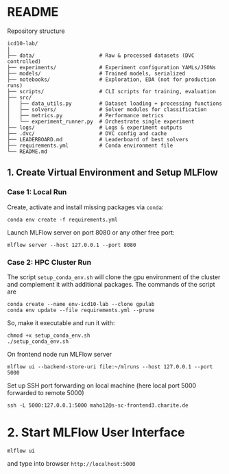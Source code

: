 # README

Repository structure
```shell
icd10-lab/
│
├── data/                     # Raw & processed datasets (DVC controlled)
├── experiments/              # Experiment configuration YAMLs/JSONs
├── models/                   # Trained models, serialized
├── notebooks/                # Exploration, EDA (not for production runs)
├── scripts/                  # CLI scripts for training, evaluation
├── src/
│   ├── data_utils.py         # Dataset loading + processing functions
│   ├── solvers/              # Solver modules for classification
│   ├── metrics.py            # Performance metrics
│   └── experiment_runner.py  # Orchestrate single experiment
├── logs/                     # Logs & experiment outputs
├── .dvc/                     # DVC config and cache
├── LEADERBOARD.md            # Leaderboard of best solvers
├── requirements.yml          # Conda environment file
└── README.md
```


## 1. Create Virtual Environment and Setup MLFlow

### Case 1: Local Run
Create, activate and install missing packages via `conda`:
```shell
conda env create -f requirements.yml
```

Launch MLFlow server on port 8080 or any other free port:

```shell
mlflow server --host 127.0.0.1 --port 8080
```

### Case 2: HPC Cluster Run

The script `setup_conda_env.sh` will clone the gpu environment of the cluster and complement it with additional packages. The commands of the script are
```shell
conda create --name env-icd10-lab --clone gpulab
conda env update --file requirements.yml --prune
```
So, make it executable and run it with:
```shell
chmod +x setup_conda_env.sh
./setup_conda_env.sh
```

On frontend node run MLFlow server
```shell
mlflow ui --backend-store-uri file:~/mlruns --host 127.0.0.1 --port 5000
```

Set up SSH port forwarding on local machine (here local port 5000 forwarded to remote 5000)
```shell
ssh -L 5000:127.0.0.1:5000 maho12@s-sc-frontend3.charite.de
```

# 2. Start MLFlow User Interface


```shell
mlflow ui
```
and type into browser `http://localhost:5000` 